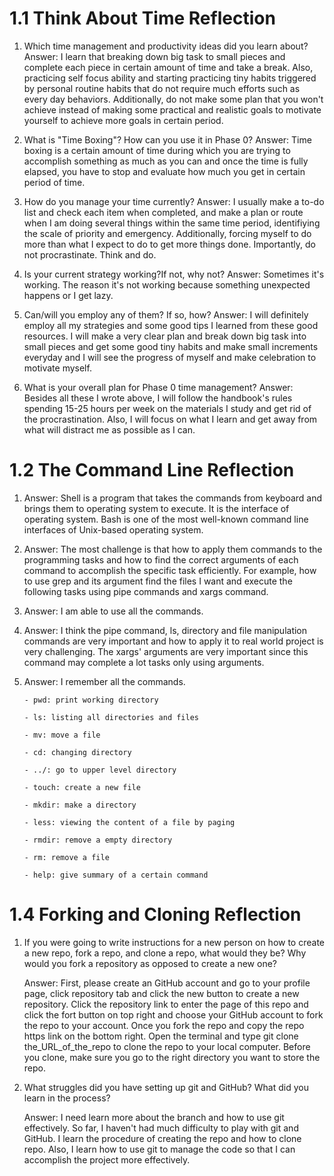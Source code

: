 # 1.1 Think About Time Reflection

1. Which time management and productivity ideas did you learn about?
   Answer: I learn that breaking down big task to small pieces and complete each piece in certain amount of time and take a break. Also, practicing self focus ability and starting practicing tiny habits triggered by personal routine habits that do not require much efforts such as every day behaviors.
   Additionally, do not make some plan that you won't achieve instead of making some practical and realistic goals to motivate yourself to achieve more goals in certain period.

2. What is "Time Boxing"? How can you use it in Phase 0?
   Answer: Time boxing is a certain amount of time during which you are trying to accomplish something as much as you can and once the time is fully elapsed, you have to stop and evaluate how much you get in certain period of time.

3. How do you manage your time currently?
   Answer: I usually make a to-do list and check each item when completed, and make a plan or route when I am doing several things within the same time period, identifiying the scale of priority and emergency. Additionally, forcing myself to do more than what I expect to do to get more things done.
   Importantly, do not procrastinate. Think and do.

4. Is your current strategy working?If not, why not?
   Answer: Sometimes it's working. The reason it's not working because something unexpected happens or I get lazy.

5. Can/will you employ any of them? If so, how?
   Answer: I will definitely employ all my strategies and some good tips I learned from these good resources. I will make a very clear plan and break down big task into small pieces and get some good tiny habits and make small increments everyday and I will see the progress of myself and make celebration to motivate myself.

6. What is your overall plan for Phase 0 time management?
   Answer: Besides all these I wrote above, I will follow the handbook's rules spending 15-25 hours per week on the materials I study and get rid of the procrastination. Also, I will focus on what I learn and get away from what will distract me as possible as I can.

# 1.2 The Command Line Reflection

  1. Answer: Shell is a program that takes the commands from keyboard and brings them to operating system to execute. It is the interface of operating system. Bash is one of the most well-known command line interfaces of Unix-based operating system.

  2. Answer: The most challenge is that how to apply them commands to the programming tasks and how to find the correct arguments of each command to accomplish the specific task efficiently. For example, how to use grep and its argument find the files I want and execute the following tasks using pipe commands and xargs command.

  3. Answer: I am able to use all the commands.

  4. Answer: I think the pipe command, ls, directory and file manipulation commands are very important and how to apply it to real world project is very challenging. The xargs' arguments are very important since this command may complete a lot tasks only using arguments.

  5. Answer: I remember all the commands. 

         - pwd: print working directory

         - ls: listing all directories and files 

         - mv: move a file

         - cd: changing directory

         - ../: go to upper level directory

         - touch: create a new file

         - mkdir: make a directory

         - less: viewing the content of a file by paging

         - rmdir: remove a empty directory

         - rm: remove a file

         - help: give summary of a certain command

# 1.4 Forking and Cloning Reflection

1. If you were going to write instructions for a new person on how to create a new repo, fork a repo, and clone a repo, what would they be? Why would you fork a repository as opposed to create a new one?

   Answer: First, please create an GitHub account and go to your profile page, click repository tab and click the new button to create a new repository. Click the repository link to enter the page of this repo and click the fort button on top right and choose your GitHub account to fork the repo to your account. Once you fork the repo and copy the repo https link on the bottom right. Open the terminal and type git clone the_URL_of_the_repo to clone the repo to your local computer. Before you clone, make sure you go to the right directory you want to store the repo.

2. What struggles did you have setting up git and GitHub? What did you learn in the process?

   Answer: I need learn more about the branch and how to use git effectively. So far, I haven't had much difficulty to play with git and GitHub. I learn the procedure of creating the repo and how to clone repo. Also, I learn how to use git to manage the code so that I can accomplish the project more effectively.